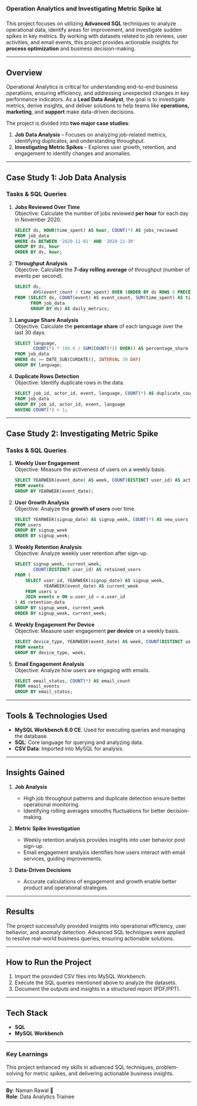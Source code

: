 ### **Operation Analytics and Investigating Metric Spike** 📊  

This project focuses on utilizing **Advanced SQL** techniques to analyze operational data, identify areas for improvement, and investigate sudden spikes in key metrics. By working with datasets related to job reviews, user activities, and email events, this project provides actionable insights for **process optimization** and business decision-making.

---

## **Overview**  
Operational Analytics is critical for understanding end-to-end business operations, ensuring efficiency, and addressing unexpected changes in key performance indicators. As a **Lead Data Analyst**, the goal is to investigate metrics, derive insights, and deliver solutions to help teams like **operations, marketing**, and **support** make data-driven decisions.

The project is divided into **two major case studies**:  
1. **Job Data Analysis** – Focuses on analyzing job-related metrics, identifying duplicates, and understanding throughput.  
2. **Investigating Metric Spikes** – Explores user growth, retention, and engagement to identify changes and anomalies.

---

## **Case Study 1: Job Data Analysis**  

### **Tasks & SQL Queries**  

1. **Jobs Reviewed Over Time**  
   Objective: Calculate the number of jobs reviewed **per hour** for each day in November 2020.  
   ```sql
   SELECT ds, HOUR(time_spent) AS hour, COUNT(*) AS jobs_reviewed
   FROM job_data
   WHERE ds BETWEEN '2020-11-01' AND '2020-11-30'
   GROUP BY ds, hour
   ORDER BY ds, hour;
   ```

2. **Throughput Analysis**  
   Objective: Calculate the **7-day rolling average** of throughput (number of events per second).  
   ```sql
   SELECT ds, 
          AVG(event_count / time_spent) OVER (ORDER BY ds ROWS 6 PRECEDING) AS rolling_avg_throughput
   FROM (SELECT ds, COUNT(event) AS event_count, SUM(time_spent) AS time_spent 
         FROM job_data 
         GROUP BY ds) AS daily_metrics;
   ```

3. **Language Share Analysis**  
   Objective: Calculate the **percentage share** of each language over the last 30 days.  
   ```sql
   SELECT language, 
          COUNT(*) * 100.0 / SUM(COUNT(*)) OVER() AS percentage_share
   FROM job_data
   WHERE ds >= DATE_SUB(CURDATE(), INTERVAL 30 DAY)
   GROUP BY language;
   ```

4. **Duplicate Rows Detection**  
   Objective: Identify duplicate rows in the data.  
   ```sql
   SELECT job_id, actor_id, event, language, COUNT(*) AS duplicate_count
   FROM job_data
   GROUP BY job_id, actor_id, event, language
   HAVING COUNT(*) > 1;
   ```

---

## **Case Study 2: Investigating Metric Spike**  

### **Tasks & SQL Queries**  

1. **Weekly User Engagement**  
   Objective: Measure the activeness of users on a weekly basis.  
   ```sql
   SELECT YEARWEEK(event_date) AS week, COUNT(DISTINCT user_id) AS active_users
   FROM events
   GROUP BY YEARWEEK(event_date);
   ```

2. **User Growth Analysis**  
   Objective: Analyze the **growth of users** over time.  
   ```sql
   SELECT YEARWEEK(signup_date) AS signup_week, COUNT(*) AS new_users
   FROM users
   GROUP BY signup_week
   ORDER BY signup_week;
   ```

3. **Weekly Retention Analysis**  
   Objective: Analyze weekly user retention after sign-up.  
   ```sql
   SELECT signup_week, current_week, 
          COUNT(DISTINCT user_id) AS retained_users
   FROM (
       SELECT user_id, YEARWEEK(signup_date) AS signup_week, 
              YEARWEEK(event_date) AS current_week
       FROM users u
       JOIN events e ON u.user_id = e.user_id
   ) AS retention_data
   GROUP BY signup_week, current_week
   ORDER BY signup_week, current_week;
   ```

4. **Weekly Engagement Per Device**  
   Objective: Measure user engagement **per device** on a weekly basis.  
   ```sql
   SELECT device_type, YEARWEEK(event_date) AS week, COUNT(DISTINCT user_id) AS weekly_engagement
   FROM events
   GROUP BY device_type, week;
   ```

5. **Email Engagement Analysis**  
   Objective: Analyze how users are engaging with emails.  
   ```sql
   SELECT email_status, COUNT(*) AS email_count
   FROM email_events
   GROUP BY email_status;
   ```

---

## **Tools & Technologies Used**  
- **MySQL Workbench 8.0 CE**: Used for executing queries and managing the database.  
- **SQL**: Core language for querying and analyzing data.  
- **CSV Data**: Imported into MySQL for analysis.  

---

## **Insights Gained**  

1. **Job Analysis**  
   - High job throughput patterns and duplicate detection ensure better operational monitoring.  
   - Identifying rolling averages smooths fluctuations for better decision-making.  

2. **Metric Spike Investigation**  
   - Weekly retention analysis provides insights into user behavior post sign-up.  
   - Email engagement analysis identifies how users interact with email services, guiding improvements.  

3. **Data-Driven Decisions**  
   - Accurate calculations of engagement and growth enable better product and operational strategies.  

---

## **Results**  
The project successfully provided insights into operational efficiency, user behavior, and anomaly detection. Advanced SQL techniques were applied to resolve real-world business queries, ensuring actionable solutions.

---

## **How to Run the Project**  
1. Import the provided CSV files into MySQL Workbench.  
2. Execute the SQL queries mentioned above to analyze the datasets.  
3. Document the outputs and insights in a structured report (PDF/PPT).  

---

## **Tech Stack**  
- **SQL**  
- **MySQL Workbench**  

---

### **Key Learnings**  
This project enhanced my skills in advanced SQL techniques, problem-solving for metric spikes, and delivering actionable business insights.  

---  
**By**: Naman Rawal 🚀  
**Role**: Data Analytics Trainee
